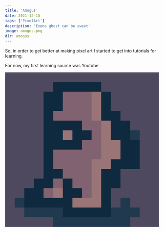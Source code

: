 ```yaml
---
title: 'Amogus'
date: 2021-12-15
tags: ['PixelArt']
description: 'Evena ghost can be sweet'
image: amogus.png
dir: amogus
---
```


So, in order to get better at making pixel art I started to get into tutorials for learning.

For now, my first learning source was Youtube

![Amongus bootleg pixel art](amogus.png)
